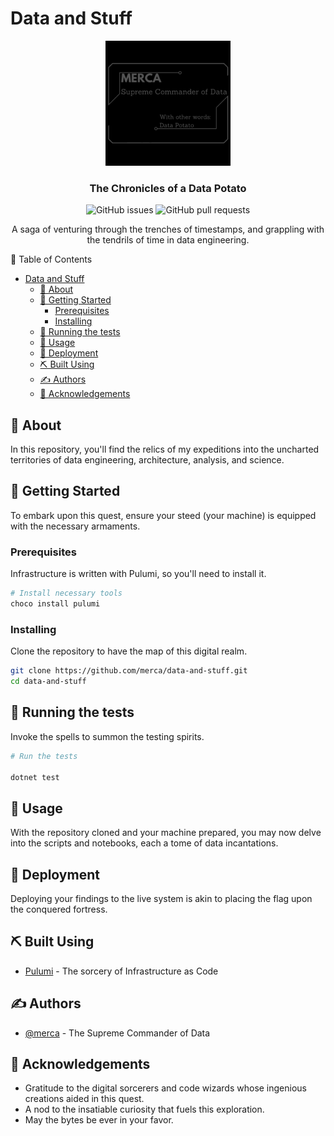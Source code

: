 # Data and Stuff

<p align="center">
  <a href="https://github.com/merca/data-and-stuff" rel="noopener">
 <img width=200px height=200px src="media/merca.png" alt="Project logo"></a>

</p>

<h3 align="center">The Chronicles of a Data Potato</h3>

<div align="center">

![GitHub issues](https://img.shields.io/github/issues/merca/data-and-stuff)
![GitHub pull requests](https://img.shields.io/github/issues-pr/merca/data-and-stuff)

</div>

<p align="center"> A saga of venturing through the trenches of timestamps, and grappling with the tendrils of time in data engineering.
    <br>
</p>

📝 Table of Contents

- [Data and Stuff](#data-and-stuff)
  - [🧐 About](#-about)
  - [🏁 Getting Started](#-getting-started)
    - [Prerequisites](#prerequisites)
    - [Installing](#installing)
  - [🔧 Running the tests](#-running-the-tests)
  - [🎈 Usage](#-usage)
  - [🚀 Deployment](#-deployment)
  - [⛏️ Built Using](#️-built-using)
  - [✍️ Authors](#️-authors)
  - [🎉 Acknowledgements](#-acknowledgements)

## 🧐 About


In this repository, you'll find the relics of my expeditions into the uncharted territories of data engineering, architecture, analysis, and science.


## 🏁 Getting Started

To embark upon this quest, ensure your steed (your machine) is equipped with the necessary armaments.

### Prerequisites


Infrastructure is written with Pulumi, so you'll need to install it.

```powershell
# Install necessary tools
choco install pulumi
```

### Installing

Clone the repository to have the map of this digital realm.

```sh
git clone https://github.com/merca/data-and-stuff.git
cd data-and-stuff
```

## 🔧 Running the tests

Invoke the spells to summon the testing spirits.

```sh
# Run the tests

dotnet test

```

## 🎈 Usage

With the repository cloned and your machine prepared, you may now delve into the scripts and notebooks, each a tome of data incantations.

## 🚀 Deployment

Deploying your findings to the live system is akin to placing the flag upon the conquered fortress.

## ⛏️ Built Using

- [Pulumi](https://www.pulumi.com/) - The sorcery of Infrastructure as Code

## ✍️ Authors

- [@merca](https://github.com/merca) - The Supreme Commander of Data

## 🎉 Acknowledgements

- Gratitude to the digital sorcerers and code wizards whose ingenious creations aided in this quest.
- A nod to the insatiable curiosity that fuels this exploration.
- May the bytes be ever in your favor.
